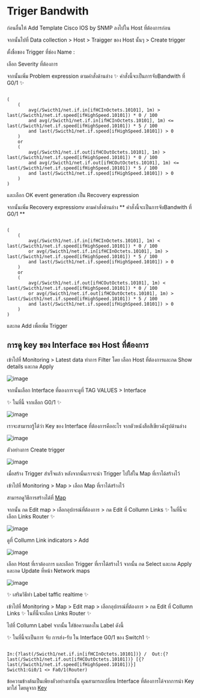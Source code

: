# Triger Bandwith

ก่อนอื่นให้ Add Template Cisco IOS by SNMP ลงไปใน Host ที่ต้องการก่อน

จากนั้นไปที่ Data collection > Host > Traigger ของ  Host นั้นๆ > Create trigger 

ตั้งชื่อของ Trigger ที่ช่อง Name :

เลือก Severity ที่ต้องการ

จากนั้นเพิ่ม Problem expression ตามคำสั่งด้านล่าง  ✨ คำสั่งนี้จะเป็นการจับBandwith ที่ G0/1 ✨

~~~

(
    (
        avg(/Swicth1/net.if.in[ifHCInOctets.10101], 1m) > last(/Swicth1/net.if.speed[ifHighSpeed.10101]) * 0 / 100 
        and avg(/Swicth1/net.if.in[ifHCInOctets.10101], 1m) <= last(/Swicth1/net.if.speed[ifHighSpeed.10101]) * 5 / 100
        and last(/Swicth1/net.if.speed[ifHighSpeed.10101]) > 0
    ) 
    or 
    (
        avg(/Swicth1/net.if.out[ifHCOutOctets.10101], 1m) > last(/Swicth1/net.if.speed[ifHighSpeed.10101]) * 0 / 100 
        and avg(/Swicth1/net.if.out[ifHCOutOctets.10101], 1m) <= last(/Swicth1/net.if.speed[ifHighSpeed.10101]) * 5 / 100
        and last(/Swicth1/net.if.speed[ifHighSpeed.10101]) > 0
    )
)

~~~

และเลือก OK event generation  เป็น Recovery expression 

จากนั้นเพิ่ม Recovery expressionv ตามคำสั่งด้านล่าง  ** คำสั่งนี้จะเป็นการจับBandwith ที่ G0/1 **

~~~

(
    (
        avg(/Swicth1/net.if.in[ifHCInOctets.10101], 1m) < last(/Swicth1/net.if.speed[ifHighSpeed.10101]) * 0 / 100 
        or avg(/Swicth1/net.if.in[ifHCInOctets.10101], 1m) > last(/Swicth1/net.if.speed[ifHighSpeed.10101]) * 5 / 100
        and last(/Swicth1/net.if.speed[ifHighSpeed.10101]) > 0
    ) 
    or 
    (
        avg(/Swicth1/net.if.out[ifHCOutOctets.10101], 1m) < last(/Swicth1/net.if.speed[ifHighSpeed.10101]) * 0 / 100 
        or avg(/Swicth1/net.if.out[ifHCOutOctets.10101], 1m) > last(/Swicth1/net.if.speed[ifHighSpeed.10101]) * 5 / 100
        and last(/Swicth1/net.if.speed[ifHighSpeed.10101]) > 0
    )
)

~~~

และกด Add เพื่อเพิ่ม Trigger 

## การดู key ของ Interface ของ Host ที่ต้องการ

เข้าไปที่ Monitoring > Latest data 
ทำการ Filter โดย เลือก  Host ที่ต้องการและกด Show details และกด Apply

![image](https://github.com/lersakk/ZabbixUserManual/assets/136166133/d722785a-dc53-4f1c-8cb3-9d8d02e3e001)

จากนั้นเลือก Interface ที่ตองการจะดูที่ TAG VALUES > Interface 

✨ ในที่นี้ จากเลือก G0/1 ✨

![image](https://github.com/lersakk/ZabbixUserManual/assets/136166133/06542edc-f316-4640-a721-738232a1da3a)


เราจะสามารถรู้ได้ว่า Key ของ Interface ที่ต้องการคืออะไร จากตัวหนังสือสีเขียวดังรูปด้านล่าง 

![image](https://github.com/lersakk/ZabbixUserManual/assets/136166133/80e179c3-48c0-404e-a69a-0fc26dc5172f)



ตัวอย่างการ Create trigger  

![image](https://github.com/lersakk/ZabbixUserManual/assets/136166133/5c786ef8-f225-4c84-b0f9-0f181d2a6bc7)




เมื่อสร้าง Trigger สำเร็จแล้ว หลังจากนั้นเราจะนำ Trigger ไปใส่ใน Map ที่เราได้สร้างไว้

เข้าไปที่ Monitoring > Map > เลือก Map ที่เราได้สร้างไว้

สามารถดูวิธีการสร้างได้ที่  [Map](https://github.com/lersakk/ZabbixUserManual/blob/main/Map.md) 

จากนั้น กด Edit map > เลือกอุปกรณ์ที่ต้องการ > กด Edit ที่ Collumn Links  ✨ ในที่นี้จะเลือก Links Router ✨

![image](https://github.com/lersakk/ZabbixUserManual/assets/136166133/2e0db9c1-e582-4276-b301-289fe75bb464)


ดูที่ Collumn Link indicators > Add

![image](https://github.com/lersakk/ZabbixUserManual/assets/136166133/6f282086-0d55-4bc5-b09f-13cb2028ca15)


เลือก Host ที่เราต้องการ และเลือก Trigger ที่เราได้สร้างไว้ จากนั้น  กด Select และกด Apply และกด Update ที่หน้า Network maps

 ![image](https://github.com/lersakk/ZabbixUserManual/assets/136166133/6c3ef012-ad83-42d8-8b59-55fbb4bb77d3)





✨ เสริมวิธีทำ Label taffic realtime ✨

เข้าไปที่ Monitoring > Map > Edit map >  เลือกอุปกรณ์ที่ต้องการ > กด Edit ที่ Collumn Links  ✨ ในที่นี้จะเลือก Links Router ✨

ไปที่ Collumn Label  จากนั้น ใส่ข้อความลงใน Label ดังนี้

✨ ในที่นี้จะเป็นการ จับ การส่ง-รับ ใน Interface G0/1 ของ Switch1 ✨
~~~

In:{?last(/Swicth1/net.if.in[ifHCInOctets.10101])} /  Out:{?last(/Swicth1/net.if.out[ifHCOutOctets.10101])} [{?last(/Swicth1/net.if.speed[ifHighSpeed.10101])}]
Swicth1:Gi0/1 <> Fa0/1(Router)

~~~

ข้อความข้างต้นเป็นเพียงตัวอย่างเท่านั้น คุณสามารถเปลี่ยน Interface ที่ต้องการได้จากการนำ Key มาใส่ โดยดูจาก [Key](https://github.com/lersakk/ZabbixUserManual/blob/main/Triger%20Bandwith.md#%E0%B8%81%E0%B8%B2%E0%B8%A3%E0%B8%94%E0%B8%B9-key-%E0%B8%82%E0%B8%AD%E0%B8%87-interface-%E0%B8%82%E0%B8%AD%E0%B8%87-host-%E0%B8%97%E0%B8%B5%E0%B9%88%E0%B8%95%E0%B9%89%E0%B8%AD%E0%B8%87%E0%B8%81%E0%B8%B2%E0%B8%A3)



